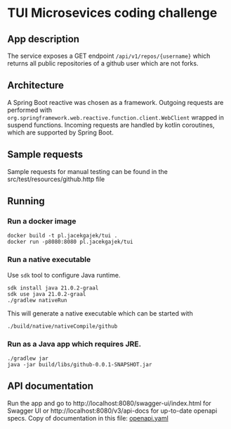 # TUI Microsevices coding challenge


## App description
The service exposes a GET endpoint `/api/v1/repos/{username}` which returns
all public repositories of a github user which are not forks.

## Architecture
A Spring Boot reactive was chosen as a framework. Outgoing requests are performed with `org.springframework.web.reactive.function.client.WebClient` wrapped in suspend functions. Incoming requests are handled by kotlin coroutines, which are supported by Spring Boot.

## Sample requests
Sample requests for manual testing can be found in the src/test/resources/github.http file

## Running

### Run a docker image

```
docker build -t pl.jacekgajek/tui .
docker run -p8080:8080 pl.jacekgajek/tui
```

### Run a native executable
Use `sdk` tool to configure Java runtime.

```
sdk install java 21.0.2-graal
sdk use java 21.0.2-graal
./gradlew nativeRun
```
This will generate a native executable which can be started with

```
./build/native/nativeCompile/github
```

### Run as a Java app which requires JRE.

```
./gradlew jar
java -jar build/libs/github-0.0.1-SNAPSHOT.jar
```

## API documentation

Run the app and go to http://localhost:8080/swagger-ui/index.html for Swagger UI or http://localhost:8080/v3/api-docs 
for up-to-date openapi specs. Copy of documentation in this file: [openapi.yaml](openapi.yaml)
